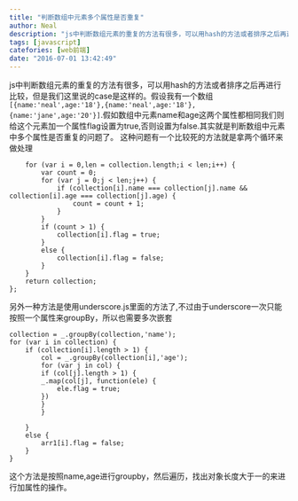 ```yaml
---
title: "判断数组中元素多个属性是否重复"
author: Neal
description: "js中判断数组元素的重复的方法有很多，可以用hash的方法或者排序之后再进行比较，但是我们这里说的case是这样的。假设我有一个数组[{name:'neal',age:'18'},{name:'neal',age:'18'},{name:'jane',age:'20'}].假如数组中元素name和age这两个属性都相同我们则给这个元素加一个属性flag设置为true,否则设置为false.其实就是判"
tags: [javascript]
catefories: [web前端]
date: "2016-07-01 13:42:49"
---
```

js中判断数组元素的重复的方法有很多，可以用hash的方法或者排序之后再进行比较，但是我们这里说的case是这样的。假设我有一个数组```[{name:'neal',age:'18'},{name:'neal',age:'18'},{name:'jane',age:'20'}]```.假如数组中元素name和age这两个属性都相同我们则给这个元素加一个属性flag设置为true,否则设置为false.其实就是判断数组中元素中多个属性是否重复的问题了。
这种问题有一个比较死的方法就是拿两个循环来做处理
```var isUnique = function(collection) {
	for (var i = 0,len = collection.length;i < len;i++) {
		var count = 0;
		for (var j = 0;j < len;j++) {
			if (collection[i].name === collection[j].name && collection[i].age === collection[j].age) {
				count = count + 1;
			}
		}
		if (count > 1) {
			collection[i].flag = true;
		}
		else {
			collection[i].flag = false;
		}
	}
	return collection;
};
```

另外一种方法是使用underscore.js里面的方法了,不过由于underscore一次只能按照一个属性来groupBy，所以也需要多次嵌套
```
collection = _.groupBy(collection,'name');
for (var i in collection) {
	if (collection[i].length > 1) {
		col = _.groupBy(collection[i],'age');
		for (var j in col) {
		if (col[j].length > 1) {
		_.map(col[j], function(ele) {
			ele.flag = true;
		})
		}
		}

	}
	else {
		arr1[i].flag = false;
	}
}
```
这个方法是按照name,age进行groupby，然后遍历，找出对象长度大于一的来进行加属性的操作。
